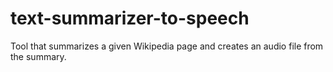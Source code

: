 # text-summarizer-to-speech
Tool that summarizes a given Wikipedia page and creates an audio file from the summary.

